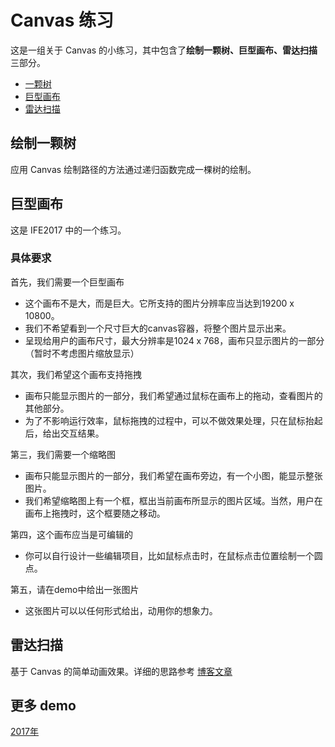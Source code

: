 # Canvas 练习

这是一组关于 Canvas 的小练习，其中包含了**绘制一颗树、巨型画布、雷达扫描** 三部分。

- [一颗树](https://wjoan.github.io/exercise/html5_canvas/tree.html)
- [巨型画布](https://wjoan.github.io/exercise/html5_canvas/giantcanvas.html)
- [雷达扫描](https://wjoan.github.io/exercise/html5_canvas/radar.html)

## 绘制一颗树

应用 Canvas 绘制路径的方法通过递归函数完成一棵树的绘制。

## 巨型画布

这是 IFE2017 中的一个练习。

### 具体要求

首先，我们需要一个巨型画布
- 这个画布不是大，而是巨大。它所支持的图片分辨率应当达到19200 x 10800。
- 我们不希望看到一个尺寸巨大的canvas容器，将整个图片显示出来。
- 呈现给用户的画布尺寸，最大分辨率是1024 x 768，画布只显示图片的一部分（暂时不考虑图片缩放显示）

其次，我们希望这个画布支持拖拽
- 画布只能显示图片的一部分，我们希望通过鼠标在画布上的拖动，查看图片的其他部分。
- 为了不影响运行效率，鼠标拖拽的过程中，可以不做效果处理，只在鼠标抬起后，给出交互结果。

第三，我们需要一个缩略图
- 画布只能显示图片的一部分，我们希望在画布旁边，有一个小图，能显示整张图片。
- 我们希望缩略图上有一个框，框出当前画布所显示的图片区域。当然，用户在画布上拖拽时，这个框要随之移动。

第四，这个画布应当是可编辑的
- 你可以自行设计一些编辑项目，比如鼠标点击时，在鼠标点击位置绘制一个圆点。

第五，请在demo中给出一张图片
- 这张图片可以以任何形式给出，动用你的想象力。

## 雷达扫描

基于 Canvas 的简单动画效果。详细的思路参考 [博客文章](https://wjoan.github.io/2017/06/15/canvas/)

## 更多 demo

[2017年](https://wjoan.github.io/exercise/)